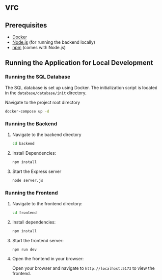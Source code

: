 # vrc

## Prerequisites

- [Docker](https://www.docker.com/get-started)
- [Node.js](https://nodejs.org/) (for running the backend locally)
- [npm](https://www.npmjs.com/) (comes with Node.js)

## Running the Application for Local Development

### Running the SQL Database
The SQL database is set up using Docker. The initialization script is located in the `database/database/init` directory.

Navigate to the project root directory

   ```sh
   docker-compose up -d
   ```

### Running the Backend
1. Navigate to the backend directory

    ```sh
    cd backend
    ```

2. Install Dependencies:

    ```sh
    npm install
    ```

3. Start the Express server

    ```sh
    node server.js
    ```

### Running the Frontend

1. Navigate to the frontend directory:

    ```sh
    cd frontend
    ```

2. Install dependencies:

    ```sh
    npm install
    ```

3. Start the frontend server:

    ```sh
    npm run dev
    ```

4. Open the frontend in your browser:

    Open your browser and navigate to `http://localhost:5173` to view the frontend.
